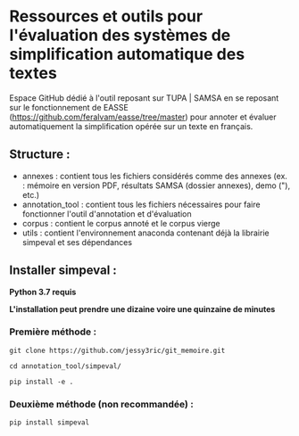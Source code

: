 # Ressources et outils pour l'évaluation des systèmes de simplification automatique des textes
 Espace GitHub dédié à l'outil reposant sur TUPA | SAMSA en se reposant sur le fonctionnement de EASSE (https://github.com/feralvam/easse/tree/master) pour annoter et évaluer automatiquement la simplification opérée sur un texte en français.

## Structure : 
* annexes : contient tous les fichiers considérés comme des annexes (ex. : mémoire en version PDF, résultats SAMSA (dossier annexes), demo ("), etc.)
* annotation_tool : contient tous les fichiers nécessaires pour faire fonctionner l'outil d'annotation et d'évaluation
* corpus : contient le corpus annoté et le corpus vierge
* utils : contient l'environnement anaconda contenant déjà la librairie simpeval et ses dépendances

## Installer simpeval :

**Python 3.7 requis**

**L'installation peut prendre une dizaine voire une quinzaine de minutes**

### Première méthode :
```
git clone https://github.com/jessy3ric/git_memoire.git

cd annotation_tool/simpeval/

pip install -e .
```
### Deuxième méthode (non recommandée) : 
```
pip install simpeval
```
